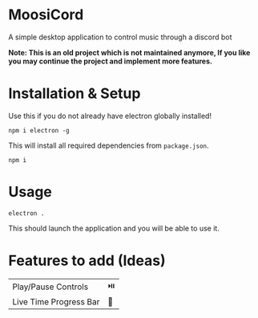 # MoosiCord
A simple desktop application to control music through a discord bot

**Note: This is an old project which is not maintained anymore, If you like you may continue the project and implement more features.**

# Installation & Setup
Use this if you do not already have electron globally installed!
```
npm i electron -g
```

This will install all required dependencies from `package.json`.
```
npm i
```

# Usage

```
electron .
```
This should launch the application and you will be able to use it.

# Features to add (Ideas)

<table>
<tr>
<td>Play/Pause Controls</td>
<td>⏯️</td>
</tr>
<tr>
<td>Live Time Progress Bar</td>
<td>🔄</td>
</tr>
</table>
